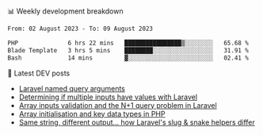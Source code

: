 📊 Weekly development breakdown
<!--START_SECTION:waka-->

```txt
From: 02 August 2023 - To: 09 August 2023

PHP              6 hrs 22 mins   ████████████████▒░░░░░░░░   65.68 %
Blade Template   3 hrs 5 mins    ████████░░░░░░░░░░░░░░░░░   31.91 %
Bash             14 mins         ▓░░░░░░░░░░░░░░░░░░░░░░░░   02.41 %
```

<!--END_SECTION:waka-->

📕 Latest DEV posts
<!-- BLOG-POST-LIST:START -->
- [Laravel named query arguments](https://dev.to/michaelvickersuk/laravel-named-query-arguments-28kd)
- [Determining if multiple inputs have values with Laravel](https://dev.to/michaelvickersuk/determining-if-multiple-inputs-have-values-with-laravel-km6)
- [Array inputs validation and the N+1 query problem in Laravel](https://dev.to/michaelvickersuk/array-inputs-validation-and-the-n1-query-problem-in-laravel-2agb)
- [Array initialisation and key data types in PHP](https://dev.to/michaelvickersuk/array-initialisation-and-key-data-types-in-php-1e5b)
- [Same string, different output... how Laravel&#39;s slug &amp; snake helpers differ](https://dev.to/michaelvickersuk/same-string-different-output-how-laravels-slug-snake-helpers-differ-1ccj)
<!-- BLOG-POST-LIST:END -->
